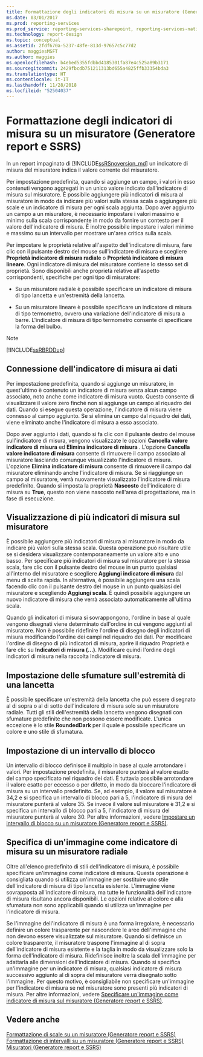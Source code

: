 ```yaml
---
title: Formattazione degli indicatori di misura su un misuratore (Generatore report e SSRS) | Microsoft Docs
ms.date: 03/01/2017
ms.prod: reporting-services
ms.prod_service: reporting-services-sharepoint, reporting-services-native
ms.technology: report-design
ms.topic: conceptual
ms.assetid: 2fdf670a-5237-48fe-813d-97657c5c77d2
author: maggiesMSFT
ms.author: maggies
ms.openlocfilehash: b4ebed5355fdbbd4185301fa87e4c525a89b3171
ms.sourcegitcommit: 2429fbcdb751211313bd655a4825ffb33354bda3
ms.translationtype: HT
ms.contentlocale: it-IT
ms.lasthandoff: 11/28/2018
ms.locfileid: "52504037"
---
```

# <a name="formatting-pointers-on-a-gauge-report-builder-and-ssrs"></a>Formattazione degli indicatori di misura su un misuratore (Generatore report e SSRS)
 In un report impaginato di [!INCLUDE[ssRSnoversion_md](../../includes/ssrsnoversion-md.md)] un indicatore di misura del misuratore indica il valore corrente del misuratore.   
   
 Per impostazione predefinita, quando si aggiunge un campo, i valori in esso contenuti vengono aggregati in un unico valore indicato dall'indicatore di misura sul misuratore. È possibile aggiungere più indicatori di misura al misuratore in modo da indicare più valori sulla stessa scala o aggiungere più scale e un indicatore di misura per ogni scala aggiunta. Dopo aver aggiunto un campo a un misuratore, è necessario impostare i valori massimo e minimo sulla scala corrispondente in modo da fornire un contesto per il valore dell'indicatore di misura. È inoltre possibile impostare i valori minimo e massimo su un intervallo per mostrare un'area critica sulla scala.  
  
 Per impostare le proprietà relative all'aspetto dell'indicatore di misura, fare clic con il pulsante destro del mouse sull'indicatore di misura e scegliere **Proprietà indicatore di misura radiale** o **Proprietà indicatore di misura lineare**. Ogni indicatore di misura del misuratore contiene lo stesso set di proprietà. Sono disponibili anche proprietà relative all'aspetto corrispondenti, specifiche per ogni tipo di misuratore:  
  
-   Su un misuratore radiale è possibile specificare un indicatore di misura di tipo lancetta e un'estremità della lancetta.  
  
-   Su un misuratore lineare è possibile specificare un indicatore di misura di tipo termometro, ovvero una variazione dell'indicatore di misura a barre. L'indicatore di misura di tipo termometro consente di specificare la forma del bulbo.  
  
> [!NOTE]  
>  [!INCLUDE[ssRBRDDup](../../includes/ssrbrddup-md.md)]  
  
##  <a name="HowPointer"></a> Connessione dell'indicatore di misura ai dati  
 Per impostazione predefinita, quando si aggiunge un misuratore, in quest'ultimo è contenuto un indicatore di misura senza alcun campo associato, noto anche come indicatore di misura vuoto. Questo consente di visualizzare il valore zero finché non si aggiunge un campo al riquadro dei dati. Quando si esegue questa operazione, l'indicatore di misura viene connesso al campo aggiunto. Se si elimina un campo dal riquadro dei dati, viene eliminato anche l'indicatore di misura a esso associato.  
  
 Dopo aver aggiunto i dati, quando si fa clic con il pulsante destro del mouse sull'indicatore di misura, vengono visualizzate le opzioni **Cancella valore indicatore di misura** ed **Elimina indicatore di misura** . L'opzione **Cancella valore indicatore di misura** consente di rimuovere il campo associato al misuratore lasciando comunque visualizzato l'indicatore di misura. L'opzione **Elimina indicatore di misura** consente di rimuovere il campo dal misuratore eliminando anche l'indicatore di misura. Se si riaggiunge un campo al misuratore, verrà nuovamente visualizzato l'indicatore di misura predefinito. Quando si imposta la proprietà **Nascosto** dell'indicatore di misura su **True**, questo non viene nascosto nell'area di progettazione, ma in fase di esecuzione.  
  
##  <a name="DisplayingMultiple"></a> Visualizzazione di più indicatori di misura sul misuratore  
 È possibile aggiungere più indicatori di misura al misuratore in modo da indicare più valori sulla stessa scala. Questa operazione può risultare utile se si desidera visualizzare contemporaneamente un valore alto e uno basso. Per specificare più indicatori di misura sul misuratore per la stessa scala, fare clic con il pulsante destro del mouse in un punto qualsiasi all'interno del misuratore e scegliere **Aggiungi indicatore di misura** dal menu di scelta rapida. In alternativa, è possibile aggiungere una scala facendo clic con il pulsante destro del mouse in un punto qualsiasi del misuratore e scegliendo **Aggiungi scala**. È quindi possibile aggiungere un nuovo indicatore di misura che verrà associato automaticamente all'ultima scala.  
  
 Quando gli indicatori di misura si sovrappongono, l'ordine in base al quale vengono disegnati viene determinato dall'ordine in cui vengono aggiunti al misuratore. Non è possibile ridefinire l'ordine di disegno degli indicatori di misura modificando l'ordine dei campi nel riquadro dei dati. Per modificare l'ordine di disegno di più indicatori di misura, aprire il riquadro Proprietà e fare clic su **Indicatori di misura (...)**. Modificare quindi l'ordine degli indicatori di misura nella raccolta Indicatore di misura.  
  
##  <a name="SettingGradients"></a> Impostazione delle sfumature sull'estremità di una lancetta  
 È possibile specificare un'estremità della lancetta che può essere disegnato al di sopra o al di sotto dell'indicatore di misura solo su un misuratore radiale. Tutti gli stili dell'estremità della lancetta vengono disegnati con sfumature predefinite che non possono essere modificate. L'unica eccezione è lo stile **RoundedDark** per il quale è possibile specificare un colore e uno stile di sfumatura.  
  
##  <a name="SettingSnappingInterval"></a> Impostazione di un intervallo di blocco  
 Un intervallo di blocco definisce il multiplo in base al quale arrotondare i valori. Per impostazione predefinita, il misuratore punterà al valore esatto del campo specificato nel riquadro dei dati. È tuttavia possibile arrotondare il valore esatto per eccesso o per difetto, in modo da bloccare l'indicatore di misura su un intervallo predefinito. Se, ad esempio, il valore sul misuratore è 34,2 e si specifica un intervallo di blocco pari a 5, l'indicatore di misura del misuratore punterà al valore 35. Se invece il valore sul misuratore è 31,2 e si specifica un intervallo di blocco pari a 5, l'indicatore di misura del misuratore punterà al valore 30. Per altre informazioni, vedere [Impostare un intervallo di blocco su un misuratore (Generatore report e SSRS)](https://msdn.microsoft.com/0ece7297-6e2f-47fb-835d-b9e9cce53fe2).  
  
##  <a name="SpecifyingImage"></a> Specifica di un'immagine come indicatore di misura su un misuratore radiale  
 Oltre all'elenco predefinito di stili dell'indicatore di misura, è possibile specificare un'immagine come indicatore di misura. Questa operazione è consigliata quando si utilizza un'immagine per sostituire uno stile dell'indicatore di misura di tipo lancetta esistente. L'immagine viene sovrapposta all'indicatore di misura, ma tutte le funzionalità dell'indicatore di misura risultano ancora disponibili. Le opzioni relative al colore e alla sfumatura non sono applicabili quando si utilizza un'immagine per l'indicatore di misura.  
  
 Se l'immagine dell'indicatore di misura è una forma irregolare, è necessario definire un colore trasparente per nascondere le aree dell'immagine che non devono essere visualizzate sul misuratore. Quando si definisce un colore trasparente, il misuratore traspone l'immagine al di sopra dell'indicatore di misura esistente e la taglia in modo da visualizzare solo la forma dell'indicatore di misura. Ridefinisce inoltre la scala dell'immagine per adattarla alle dimensioni dell'indicatore di misura. Quando si specifica un'immagine per un indicatore di misura, qualsiasi indicatore di misura successivo aggiunto al di sopra del misuratore verrà disegnato sotto l'immagine. Per questo motivo, è consigliabile non specificare un'immagine per l'indicatore di misura se nel misuratore sono presenti più indicatori di misura. Per altre informazioni, vedere [Specificare un'immagine come indicatore di misura sul misuratore (Generatore report e SSRS)](https://msdn.microsoft.com/9d73b3c3-a068-4868-a2be-0cd261b6e92b).  
  
## <a name="see-also"></a>Vedere anche  
 [Formattazione di scale su un misuratore &#40;Generatore report e SSRS&#41;](../../reporting-services/report-design/formatting-scales-on-a-gauge-report-builder-and-ssrs.md)   
 [Formattazione di intervalli su un misuratore &#40;Generatore report e SSRS&#41;](../../reporting-services/report-design/formatting-ranges-on-a-gauge-report-builder-and-ssrs.md)   
 [Misuratori &#40;Generatore report e SSRS&#41;](../../reporting-services/report-design/gauges-report-builder-and-ssrs.md)  
  
  

